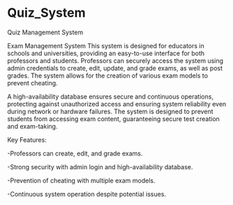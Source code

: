 # Quiz_System
Quiz Management System


Exam Management System
This system is designed for educators in schools and universities, providing an easy-to-use interface for both professors and students. Professors can securely access the system using admin credentials to create, edit, update, and grade exams, as well as post grades. The system allows for the creation of various exam models to prevent cheating.

A high-availability database ensures secure and continuous operations, protecting against unauthorized access and ensuring system reliability even during network or hardware failures. The system is designed to prevent students from accessing exam content, guaranteeing secure test creation and exam-taking.

Key Features:

-Professors can create, edit, and grade exams.

-Strong security with admin login and high-availability database.

-Prevention of cheating with multiple exam models.

-Continuous system operation despite potential issues.
